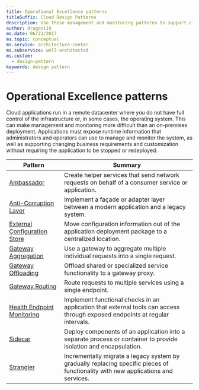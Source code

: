 ```yaml
---
title: Operational Excellence patterns
titleSuffix: Cloud Design Patterns
description: Use these management and monitoring patterns to support cloud applications, which offer special challenges because the applications run in a remote datacenter.
author: dragon119
ms.date: 06/23/2017
ms.topic: conceptual
ms.service: architecture-center
ms.subservice: well-architected
ms.custom:
  - design-pattern
keywords: design pattern
---
```


# Operational Excellence patterns

Cloud applications run in a remote datacenter where you do not have full control of the infrastructure or, in some cases, the operating system. This can make management and monitoring more difficult than an on-premises deployment. Applications must expose runtime information that administrators and operators can use to manage and monitor the system, as well as supporting changing business requirements and customization without requiring the application to be stopped or redeployed.

|                              Pattern                               |                                                              Summary                                                              |
|--------------------------------------------------------------------|-----------------------------------------------------------------------------------------------------------------------------------|
|                   [Ambassador](https://docs.microsoft.com/azure/architecture/patterns/ambassador)                   |                 Create helper services that send network requests on behalf of a consumer service or application.                 |
|        [Anti-Corruption Layer](https://docs.microsoft.com/azure/architecture/patterns/anti-corruption-layer)        |                       Implement a façade or adapter layer between a modern application and a legacy system.                       |
| [External Configuration Store](https://docs.microsoft.com/azure/architecture/patterns/external-configuration-store) |                Move configuration information out of the application deployment package to a centralized location.                |
|          [Gateway Aggregation](https://docs.microsoft.com/azure/architecture/patterns/gateway-aggregation)          |                          Use a gateway to aggregate multiple individual requests into a single request.                           |
|           [Gateway Offloading](https://docs.microsoft.com/azure/architecture/patterns/gateway-offloading)           |                              Offload shared or specialized service functionality to a gateway proxy.                              |
|              [Gateway Routing](https://docs.microsoft.com/azure/architecture/patterns/gateway-routing)              |                                   Route requests to multiple services using a single endpoint.                                    |
|   [Health Endpoint Monitoring](https://docs.microsoft.com/azure/architecture/patterns/health-endpoint-monitoring)   |   Implement functional checks in an application that external tools can access through exposed endpoints at regular intervals.    |
|                      [Sidecar](https://docs.microsoft.com/azure/architecture/patterns/sidecar)                      |         Deploy components of an application into a separate process or container to provide isolation and encapsulation.          |
|                    [Strangler](https://docs.microsoft.com/azure/architecture/patterns/strangler)                    | Incrementally migrate a legacy system by gradually replacing specific pieces of functionality with new applications and services. |
